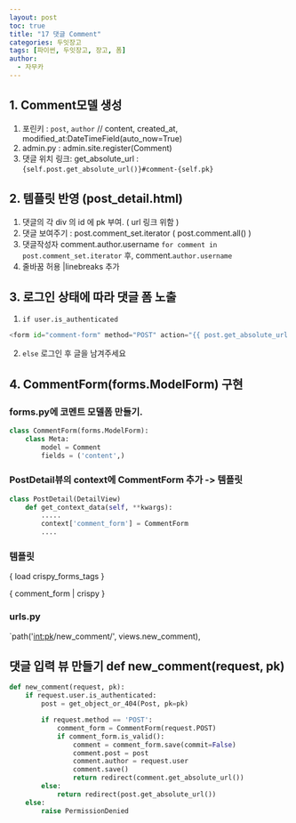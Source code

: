```yaml
---
layout: post
toc: true
title: "17 댓글 Comment"
categories: 두잇장고
tags: [파이썬, 두잇장고, 장고, 폼]
author:
  - 자무카
---
```



## 1. Comment모델 생성

1. 포린키 : `post`, `author` // content, created_at, modified_at:DateTimeField(auto_now=True)
2. admin.py : admin.site.register(Comment)
3. 댓글 위치 링크: get_absolute_url : `{self.post.get_absolute_url()}#comment-{self.pk}`

## 2. 템플릿 반영 (post_detail.html)

1. 댓글의 각 div 의 id 에 pk 부여. ( url 링크 위함 )
2. 댓글 보여주기 : post.comment_set.iterator ( post.comment.all() )
3. 댓글작성자 comment.author.username 
`for comment in post.comment_set.iterator` 후, comment.`author.username` 
4. 줄바꿈 허용 |linebreaks 추가

## 3. 로그인 상태에 따라 댓글 폼 노출

1. `if user.is_authenticated`
```python
<form id="comment-form" method="POST" action="{{ post.get_absolute_url }}new_comment/">
```
2. `else` 로그인 후 글을 남겨주세요


## 4. CommentForm(forms.ModelForm) 구현

### forms.py에 코멘트 모델폼 만들기.
```python
class CommentForm(forms.ModelForm):
    class Meta:
        model = Comment
        fields = ('content',)
```
### PostDetail뷰의 context에 CommentForm 추가 -> 템플릿
```python
class PostDetail(DetailView)
    def get_context_data(self, **kwargs):
        .....
        context['comment_form'] = CommentForm
        ....
```
### 템플릿
{ load crispy_forms_tags }

{ comment_form | crispy }

### urls.py
`path('<int:pk>/new_comment/', views.new_comment),

## 댓글 입력 뷰 만들기 def new_comment(request, pk)

```python
def new_comment(request, pk):
    if request.user.is_authenticated:
        post = get_object_or_404(Post, pk=pk)

        if request.method == 'POST':
            comment_form = CommentForm(request.POST)
            if comment_form.is_valid():
                comment = comment_form.save(commit=False)
                comment.post = post
                comment.author = request.user
                comment.save()
                return redirect(comment.get_absolute_url())
        else:
            return redirect(post.get_absolute_url())
    else:
        raise PermissionDenied
```